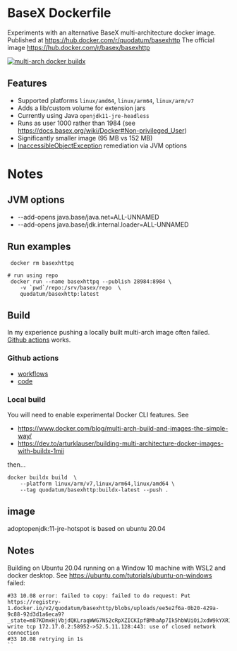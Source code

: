 # BaseX Dockerfile

Experiments with an alternative BaseX  multi-architecture docker image.  
Published at https://hub.docker.com/r/quodatum/basexhttp
The official image  https://hub.docker.com/r/basex/basexhttp

[![multi-arch docker buildx](https://github.com/Quodatum/basex-docker/actions/workflows/buildx.yml/badge.svg)](https://github.com/Quodatum/basex-docker/actions/workflows/buildx.yml)

## Features
- Supported platforms `linux/amd64`, `linux/arm64`, `linux/arm/v7`
- Adds a lib/custom volume for extension jars
- Currently using Java `openjdk11-jre-headless`
- Runs as user 1000 rather than 1984 (see https://docs.basex.org/wiki/Docker#Non-privileged_User)
- Significantly smaller image (95 MB vs 152 MB)
- [InaccessibleObjectException](https://www.mail-archive.com/basex-talk%40mailman.uni-konstanz.de/msg13498.html) remediation via JVM options
 
# Notes
## JVM options
* --add-opens java.base/java.net=ALL-UNNAMED 
* --add-opens java.base/jdk.internal.loader=ALL-UNNAMED

## Run examples
```
 docker rm basexhttpq

# run using repo
 docker run --name basexhttpq --publish 28984:8984 \
    -v `pwd`/repo:/srv/basex/repo  \
    quodatum/basexhttp:latest
```
## Build

In my experience pushing a locally built multi-arch image often failed. [Github actions](https://docs.github.com/en/actions) works.
### Github actions 

* [workflows](https://github.com/Quodatum/basex-docker/actions/workflows/buildx.yml)
* [code](https://github.com/Quodatum/basex-docker/blob/main/.github/workflows/buildx.yml)

### Local build

You will need to enable experimental Docker CLI features. See

- https://www.docker.com/blog/multi-arch-build-and-images-the-simple-way/
- https://dev.to/arturklauser/building-multi-architecture-docker-images-with-buildx-1mii

then...

```
docker buildx build  \
    --platform linux/arm/v7,linux/arm64,linux/amd64 \
    --tag quodatum/basexhttp:buildx-latest --push .
```
## image
 adoptopenjdk:11-jre-hotspot is based on ubuntu 20.04
## Notes
 
Building on Ubuntu 20.04 running on a Window 10 machine with WSL2 and docker desktop.
See https://ubuntu.com/tutorials/ubuntu-on-windows failed:
 
```
#33 10.08 error: failed to copy: failed to do request: Put https://registry-1.docker.io/v2/quodatum/basexhttp/blobs/uploads/ee5e2f6a-0b20-429a-9c88-92d3d1a6eca9?_state=m87KDmxHjVbjdQKLraqWWG7N52cRpXZICKIpfBMhaAp7Ik5hbWUiOiJxdW9kYXR1bS9iYXNleGh0dHAiLCJVVUlEIjoiZWU1ZTJmNmEtMGIyMC00MjlhLTljODgtOTJkM2QxYTZlY2E5IiwiT2Zmc2V0IjowLCJTdGFydGVkQXQiOiIyMDIxLTA0LTA1VDIwOjI5OjMwLjc4Nzc2OTg4M1oifQ%3D%3D&digest=sha256%3A2b310eb6279419eece82e847effefb67be66a3b8e631fda5532880177728460e: write tcp 172.17.0.2:58952->52.5.11.128:443: use of closed network connection
#33 10.08 retrying in 1s
``
